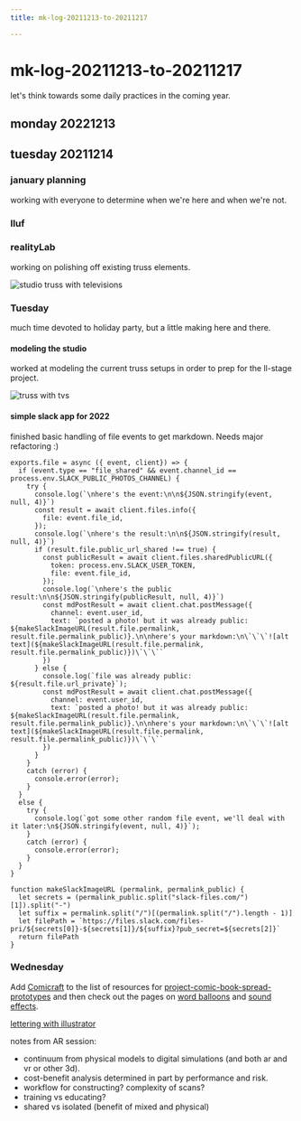 ```yaml
---
title: mk-log-20211213-to-20211217

---
```


# mk-log-20211213-to-20211217

let's think towards some daily practices in the coming year.

## monday 20221213

## tuesday 20211214
### january planning

working with everyone to determine when we're here and when we're not.

### lluf

### realityLab
working on polishing off existing truss elements.

![studio truss with televisions](https://files.slack.com/files-pri/T0HTW3H0V-F02R2BY741F/truss-net-20211214-01.jpg?pub_secret=ca1d73d117)



### Tuesday

much time devoted to holiday party, but a little making here and there.

#### modeling the studio

worked at modeling the current truss setups in order to prep for the ll-stage project.

![truss with tvs](https://files.slack.com/files-pri/T0HTW3H0V-F02RG6L51T2/truss-sample.jpg?pub_secret=f40104fa95)

#### simple slack app for 2022

finished basic handling of file events to get markdown. Needs major refactoring :)

```
exports.file = async ({ event, client}) => {
  if (event.type == "file_shared" && event.channel_id == process.env.SLACK_PUBLIC_PHOTOS_CHANNEL) {
    try {
      console.log(`\nhere's the event:\n\n${JSON.stringify(event, null, 4)}`)
      const result = await client.files.info({
        file: event.file_id,
      });
      console.log(`\nhere's the result:\n\n${JSON.stringify(result, null, 4)}`)
      if (result.file.public_url_shared !== true) {
        const publicResult = await client.files.sharedPublicURL({
          token: process.env.SLACK_USER_TOKEN,
          file: event.file_id,
        });
        console.log(`\nhere's the public result:\n\n${JSON.stringify(publicResult, null, 4)}`)  
        const mdPostResult = await client.chat.postMessage({
          channel: event.user_id,
          text: `posted a photo! but it was already public: ${makeSlackImageURL(result.file.permalink, result.file.permalink_public)}.\n\nhere's your markdown:\n\`\`\`![alt text](${makeSlackImageURL(result.file.permalink, result.file.permalink_public)})\`\`\``
        })
      } else {
        console.log(`file was already public: ${result.file.url_private}`);
        const mdPostResult = await client.chat.postMessage({
          channel: event.user_id,
          text: `posted a photo! but it was already public: ${makeSlackImageURL(result.file.permalink, result.file.permalink_public)}.\n\nhere's your markdown:\n\`\`\`![alt text](${makeSlackImageURL(result.file.permalink, result.file.permalink_public)})\`\`\``
        })
      }
    }
    catch (error) {
      console.error(error);
    }
  }
  else {
    try {
      console.log(`got some other random file event, we'll deal with it later:\n${JSON.stringify(event, null, 4)}`);
    }
    catch (error) {
      console.error(error);
    }
  }
}

function makeSlackImageURL (permalink, permalink_public) {
  let secrets = (permalink_public.split("slack-files.com/")[1]).split("-")
  let suffix = permalink.split("/")[(permalink.split("/").length - 1)]
  let filePath = `https://files.slack.com/files-pri/${secrets[0]}-${secrets[1]}/${suffix}?pub_secret=${secrets[2]}`
  return filePath
}

```


### Wednesday

Add [Comicraft](https://www.comicbookfonts.com/default.asp) to the list of resources for [project-comic-book-spread-prototypes](/d-zzPmGYQrCrZkZiQec_Lw) and then check out the pages on [word balloons](https://www.comicbookfonts.com/Word-Balloon-Fonts-s/1814.htm) and [sound effects](https://www.comicbookfonts.com/Sound-Effect-SFX-Fonts-s/1514.htm).

[lettering with illustrator](https://www.youtube.com/watch?v=Rw9kaU73atM&t=1s)


notes from AR session:
* continuum from physical models to digital simulations (and both ar and vr or other 3d).
* cost-benefit analysis determined in part by performance and risk.
* workflow for constructing? complexity of scans?
* training vs educating?
* shared vs isolated (benefit of mixed and physical)



